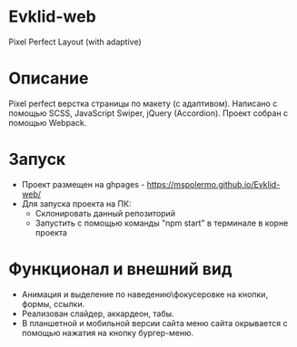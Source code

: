 # Evklid-web
Pixel Perfect Layout (with adaptive)
# Описание
Pixel perfect верстка страницы по макету (с адаптивом). Написано с помощью SCSS, JavaScript Swiper, jQuery (Accordion). Проект собран с помощью Webpack.
# Запуск
- Проект размещен на ghpages - https://mspolermo.github.io/Evklid-web/
- Для запуска проекта на ПК:
  - Склонировать данный репозиторий
  - Запустить с помощью команды "npm start" в терминале в корне проекта
# Функционал и внешний вид
- Анимация и выделение по наведению\фокусеровке на кнопки, формы, ссылки.
- Реализован слайдер, аккардеон, табы.
- В планшетной и мобильной версии сайта меню сайта окрывается с помощью нажатия на кнопку бургер-меню.
